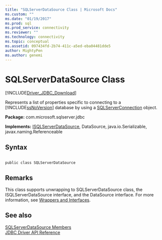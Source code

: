 ```yaml
---
title: "SQLServerDataSource Class | Microsoft Docs"
ms.custom: ""
ms.date: "01/19/2017"
ms.prod: sql
ms.prod_service: connectivity
ms.reviewer: ""
ms.technology: connectivity
ms.topic: conceptual
ms.assetid: 097434fd-2b74-411c-a5ed-eba04481dde5
author: MightyPen
ms.author: genemi
---
```

# SQLServerDataSource Class
[!INCLUDE[Driver_JDBC_Download](../../../includes/driver_jdbc_download.md)]

  Represents a list of properties specific to connecting to a [!INCLUDE[ssNoVersion](../../../includes/ssnoversion-md.md)] database by using a [SQLServerConnection](../../../connect/jdbc/reference/sqlserverconnection-class.md) object.  
  
 **Package:** com.microsoft.sqlserver.jdbc  
  
 **Implements:** [ISQLServerDataSource](../../../connect/jdbc/reference/isqlserverdatasource-interface.md), DataSource, java.io.Serializable, javax.naming.Referenceable  
  
## Syntax  
  
```  
  
public class SQLServerDataSource  
```  
  
## Remarks  
 This class supports unwrapping to SQLServerDataSource class, the ISQLServerDataSource interface, and the DataSource interface. For more information, see [Wrappers and Interfaces](../../../connect/jdbc/wrappers-and-interfaces.md).  
  
## See also  
 [SQLServerDataSource Members](../../../connect/jdbc/reference/sqlserverdatasource-members.md)   
 [JDBC Driver API Reference](../../../connect/jdbc/reference/jdbc-driver-api-reference.md)  
  
  
